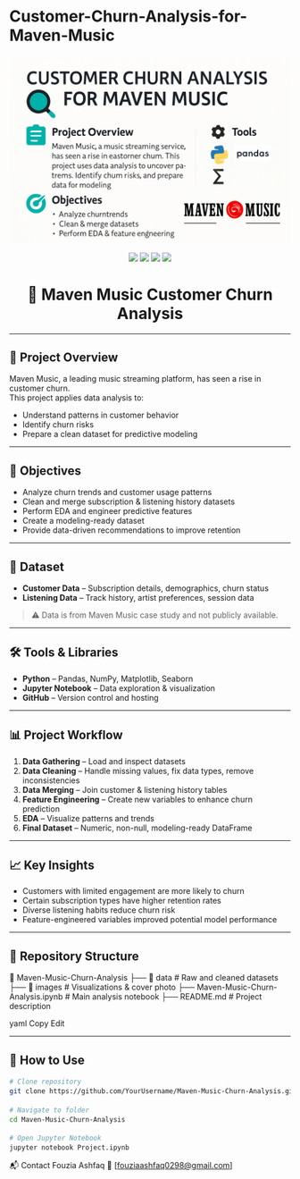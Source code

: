 # Customer-Churn-Analysis-for-Maven-Music
<!-- PROJECT BANNER -->
<p align="center">
  <img src="Maven-Music-Churn-Analysis/images/cover.png.png" alt="Maven Music Churn Analysis" width="800"/>
</p>

<!-- PROJECT BADGES -->
<p align="center">
  <img src="https://img.shields.io/badge/Language-Python-blue?logo=python" />
  <img src="https://img.shields.io/badge/EDA-Complete-brightgreen" />
  <img src="https://img.shields.io/badge/Feature%20Engineering-Yes-yellow" />
  <img src="https://img.shields.io/badge/Status-Finished-lightgrey" />
</p>

<h1 align="center">🎵 Maven Music Customer Churn Analysis</h1>

---

## 📌 Project Overview
Maven Music, a leading music streaming platform, has seen a rise in customer churn.  
This project applies data analysis to:
- Understand patterns in customer behavior
- Identify churn risks
- Prepare a clean dataset for predictive modeling

---

## 🎯 Objectives
- Analyze churn trends and customer usage patterns  
- Clean and merge subscription & listening history datasets  
- Perform EDA and engineer predictive features  
- Create a modeling-ready dataset  
- Provide data-driven recommendations to improve retention  

---

## 📂 Dataset
- **Customer Data** – Subscription details, demographics, churn status  
- **Listening Data** – Track history, artist preferences, session data  

> ⚠️ Data is from Maven Music case study and not publicly available.

---

## 🛠 Tools & Libraries
- **Python** – Pandas, NumPy, Matplotlib, Seaborn  
- **Jupyter Notebook** – Data exploration & visualization  
- **GitHub** – Version control and hosting  

---

## 📊 Project Workflow
1. **Data Gathering** – Load and inspect datasets  
2. **Data Cleaning** – Handle missing values, fix data types, remove inconsistencies  
3. **Data Merging** – Join customer & listening history tables  
4. **Feature Engineering** – Create new variables to enhance churn prediction  
5. **EDA** – Visualize patterns and trends  
6. **Final Dataset** – Numeric, non-null, modeling-ready DataFrame  

---

## 📈 Key Insights
- Customers with limited engagement are more likely to churn  
- Certain subscription types have higher retention rates  
- Diverse listening habits reduce churn risk  
- Feature-engineered variables improved potential model performance  

---

## 📜 Repository Structure
📂 Maven-Music-Churn-Analysis
├── 📁 data # Raw and cleaned datasets
├── 📁 images # Visualizations & cover photo
├── Maven-Music-Churn-Analysis.ipynb # Main analysis notebook
├── README.md # Project description

yaml
Copy
Edit

---

## 🚀 How to Use
```bash
# Clone repository
git clone https://github.com/YourUsername/Maven-Music-Churn-Analysis.git

# Navigate to folder
cd Maven-Music-Churn-Analysis

# Open Jupyter Notebook
jupyter notebook Project.ipynb

```
📬 Contact
Fouzia Ashfaq
📧 [fouziaashfaq0298@gmail.com]


